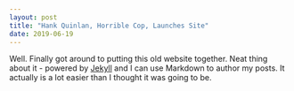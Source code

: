 ```yaml
---
layout: post
title: "Hank Quinlan, Horrible Cop, Launches Site"
date: 2019-06-19
---
```

Well. Finally got around to putting this old website together. Neat thing about it - powered by [Jekyll](http://jekyllrb.com) and I can use Markdown to author my posts. It actually is a lot easier than I thought it was going to be.
